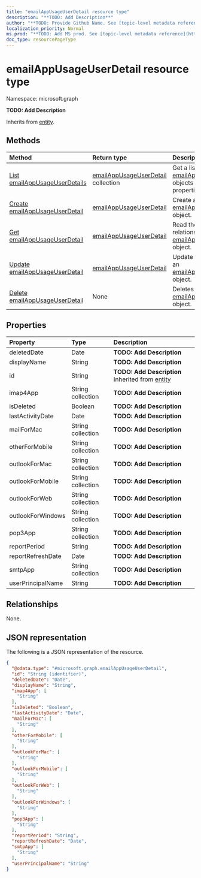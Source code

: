 ```yaml
---
title: "emailAppUsageUserDetail resource type"
description: "**TODO: Add Description**"
author: "**TODO: Provide Github Name. See [topic-level metadata reference](https://msgo.azurewebsites.net/add/document/guidelines/metadata.html#topic-level-metadata)**"
localization_priority: Normal
ms.prod: "**TODO: Add MS prod. See [topic-level metadata reference](https://msgo.azurewebsites.net/add/document/guidelines/metadata.html#topic-level-metadata)**"
doc_type: resourcePageType
---
```


# emailAppUsageUserDetail resource type

Namespace: microsoft.graph



**TODO: Add Description**


Inherits from [entity](../resources/entity.md).

## Methods
|Method|Return type|Description|
|:---|:---|:---|
|[List emailAppUsageUserDetails](../api/emailappusageuserdetail-list.md)|[emailAppUsageUserDetail](../resources/emailappusageuserdetail.md) collection|Get a list of the [emailAppUsageUserDetail](../resources/emailappusageuserdetail.md) objects and their properties.|
|[Create emailAppUsageUserDetail](../api/emailappusageuserdetail-create.md)|[emailAppUsageUserDetail](../resources/emailappusageuserdetail.md)|Create a new [emailAppUsageUserDetail](../resources/emailappusageuserdetail.md) object.|
|[Get emailAppUsageUserDetail](../api/emailappusageuserdetail-get.md)|[emailAppUsageUserDetail](../resources/emailappusageuserdetail.md)|Read the properties and relationships of an [emailAppUsageUserDetail](../resources/emailappusageuserdetail.md) object.|
|[Update emailAppUsageUserDetail](../api/emailappusageuserdetail-update.md)|[emailAppUsageUserDetail](../resources/emailappusageuserdetail.md)|Update the properties of an [emailAppUsageUserDetail](../resources/emailappusageuserdetail.md) object.|
|[Delete emailAppUsageUserDetail](../api/emailappusageuserdetail-delete.md)|None|Deletes an [emailAppUsageUserDetail](../resources/emailappusageuserdetail.md) object.|

## Properties
|Property|Type|Description|
|:---|:---|:---|
|deletedDate|Date|**TODO: Add Description**|
|displayName|String|**TODO: Add Description**|
|id|String|**TODO: Add Description** Inherited from [entity](../resources/entity.md)|
|imap4App|String collection|**TODO: Add Description**|
|isDeleted|Boolean|**TODO: Add Description**|
|lastActivityDate|Date|**TODO: Add Description**|
|mailForMac|String collection|**TODO: Add Description**|
|otherForMobile|String collection|**TODO: Add Description**|
|outlookForMac|String collection|**TODO: Add Description**|
|outlookForMobile|String collection|**TODO: Add Description**|
|outlookForWeb|String collection|**TODO: Add Description**|
|outlookForWindows|String collection|**TODO: Add Description**|
|pop3App|String collection|**TODO: Add Description**|
|reportPeriod|String|**TODO: Add Description**|
|reportRefreshDate|Date|**TODO: Add Description**|
|smtpApp|String collection|**TODO: Add Description**|
|userPrincipalName|String|**TODO: Add Description**|

## Relationships
None.

## JSON representation
The following is a JSON representation of the resource.
<!-- {
  "blockType": "resource",
  "keyProperty": "id",
  "@odata.type": "microsoft.graph.emailAppUsageUserDetail",
  "baseType": "microsoft.graph.entity",
  "openType": false
}
-->
``` json
{
  "@odata.type": "#microsoft.graph.emailAppUsageUserDetail",
  "id": "String (identifier)",
  "deletedDate": "Date",
  "displayName": "String",
  "imap4App": [
    "String"
  ],
  "isDeleted": "Boolean",
  "lastActivityDate": "Date",
  "mailForMac": [
    "String"
  ],
  "otherForMobile": [
    "String"
  ],
  "outlookForMac": [
    "String"
  ],
  "outlookForMobile": [
    "String"
  ],
  "outlookForWeb": [
    "String"
  ],
  "outlookForWindows": [
    "String"
  ],
  "pop3App": [
    "String"
  ],
  "reportPeriod": "String",
  "reportRefreshDate": "Date",
  "smtpApp": [
    "String"
  ],
  "userPrincipalName": "String"
}
```

